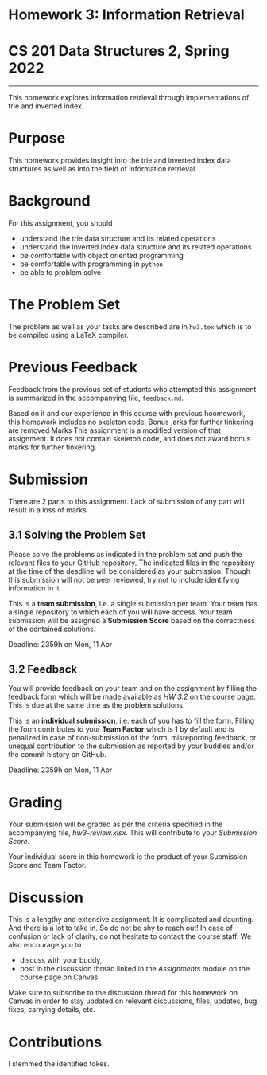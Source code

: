 # Homework 3: Information Retrieval
# CS 201 Data Structures 2, Spring 2022
-----

This homework explores information retrieval through implementations of trie and inverted index.

# Purpose

This homework provides insight into the trie and inverted index data structures as well as into the field of information retrieval.

# Background

For this assignment, you should
- understand the trie data structure and its related operations
- understand the inverted index data structure and its related operations
- be comfortable with object oriented programming
- be comfortable with programming in  `python`
- be able to problem solve

# The Problem Set

The problem as well as your tasks are described are in `hw3.tex` which is to be compiled using a LaTeX compiler.

# Previous Feedback

Feedback from the previous set of students who attempted this assignment is summarized in the accompanying file, `feedback.md`. 

Based on it and our experience in this course with previous hoomework, this homework includes no skeleton code. Bonus ,arks for further tinkering are removed Marks 
This assignment is a modified version of that assignment. It does not contain skeleton code, and does not award bonus marks for further tinkering.

# Submission

There are 2 parts to this assignment. Lack of submission of any part will result in a loss of marks.

## 3.1 Solving the Problem Set

Please solve the problems as indicated in the problem set and push the relevant files to your GitHub repository. The indicated files in the repository at the time of the deadline will be considered as your submission. Though this submission will not be peer reviewed, try not to include identifying information in it.

This is a __team submission__, i.e. a single submission per team. Your team has a single repository to which each of you will have access. Your team submission will be assigned a __Submission Score__ based on the correctness of the contained solutions.

Deadline: 2359h on Mon, 11 Apr

## 3.2 Feedback

You will provide feedback on your team and on the assignment by filling the feedback form which will be made available as _HW 3.2_ on the course page. This is due at the same time as the problem solutions.

This is an __individual submission__, i.e. each of you has to fill the form. Filling the form contributes to your __Team Factor__ which is 1 by default and is penalized in case of non-submission of the form,  misreporting feedback, or unequal contribution to the submission as reported by your buddies and/or the commit history on GitHub.

Deadline: 2359h on Mon, 11 Apr

# Grading

Your submission will be graded as per the criteria specified in the accompanying file, _hw3-review.xlsx_. This will contribute to your _Submission Score_.

Your individual score in this homework is the product of your Submission Score and Team Factor.

# Discussion

This is a lengthy and extensive assignment. It is complicated and daunting. And there is a lot to take in. So do not be shy to reach out! In case of confusion or lack of clarity, do not hesitate to contact the course staff. We also encourage you to

- discuss with your buddy,
- post in the discussion thread linked in the _Assignments_ module on the course page on Canvas.

Make sure to subscribe to the discussion thread for this homework on Canvas in order to stay updated on relevant discussions, files, updates, bug fixes, carrying details, etc.

# Contributions
I stemmed the identified tokes.
